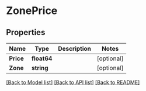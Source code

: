 # ZonePrice

## Properties
Name | Type | Description | Notes
------------ | ------------- | ------------- | -------------
**Price** | **float64** |  | [optional] 
**Zone** | **string** |  | [optional] 

[[Back to Model list]](../README.md#documentation-for-models) [[Back to API list]](../README.md#documentation-for-api-endpoints) [[Back to README]](../README.md)


